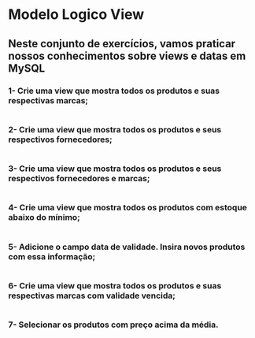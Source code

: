 # Modelo Logico View

## Neste conjunto de exercícios, vamos praticar nossos conhecimentos sobre views e datas em MySQL

### 1- Crie uma view que mostra todos os produtos e suas respectivas marcas;
```SQL


```

### 2- Crie uma view que mostra todos os produtos e seus respectivos fornecedores;
```SQL

```

### 3- Crie uma view que mostra todos os produtos e seus respectivos fornecedores e marcas;
```SQL

```

### 4- Crie uma view que mostra todos os produtos com estoque abaixo do mínimo;

```SQL

```
### 5- Adicione o campo data de validade. Insira novos produtos com essa informação;
```SQL

```

### 6- Crie uma view que mostra todos os produtos e suas respectivas marcas com validade vencida;
```SQL

```

### 7- Selecionar os produtos com preço acima da média.
```SQL

```
